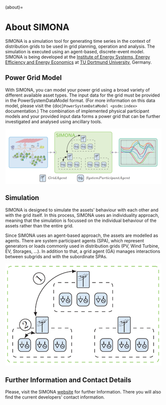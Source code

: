 (about)=
# About SIMONA

SIMONA is a simulation tool for generating time series in the context of distribution grids to be used in grid planning, 
operation and analysis. The simulation is executed using an agent-based, discrete-event model. SIMONA is being developed
at the [Institute of Energy Systems, Energy Efficiency and Energy Economics](https://ie3.etit.tu-dortmund.de) at
[TU Dortmund University](https://www.tu-dortmund.de), Germany.

## Power Grid Model
With SIMONA, you can model your power grid using a broad variety of different available asset types. The input data for
the grid must be provided in the PowerSystemDataModel format. (For more information on this data model, please visit the
{doc}`PowerSystemDataModel <psdm:index>` documentation.) The combination of implemented
physical participant models and your provided input data forms a power grid that can be further investigated and 
analysed using ancillary tools.

![Basic Simona](images/usersguide/basic_simona_environment.png "SIMONA System Overview")

## Simulation
SIMONA is designed to simulate the assets' behaviour with each other and with the grid itself. In this process, SIMONA
uses an individuality approach, meaning that the simulation is focussed on the individual behaviour of the assets rather
than the entire grid. 

Since SIMONA uses an agent-based approach, the assets are modelled as agents. There are system participant agents (SPA),
which represent generators or loads commonly used in distribution grids (PV, Wind Turbine, EV, Storages, ...). In 
addition to that, a grid agent (GA) manages interactions between subgrids and with the subordinate SPAs.

![SIMONA Agent Message](images/usersguide/agent_messages.png)

## Further Information and Contact Details

Please, visit the SIMONA [website](https://simona.ie3.e-technik.tu-dortmund.de) for further Information. There you will
also find the current developers' contact information.
